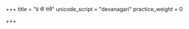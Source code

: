 +++
title = "प्र यो राये"
unicode_script = "devanagari"
practice_weight = 0

+++
<div class="js_include" url="/vedAH_sAma/paravastu-saama/devaH/agniH/pra_yo_rAye/"  newLevelForH1="1" includeTitle="true"> </div>